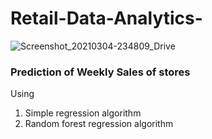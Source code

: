 # Retail-Data-Analytics-

 



![Screenshot_20210304-234809_Drive](https://user-images.githubusercontent.com/52084607/110010553-6cb54800-7d44-11eb-9557-209d78a2b479.jpg)


### Prediction of Weekly Sales of stores 
 
Using 
1) Simple regression  algorithm 
2) Random forest regression  algorithm 
